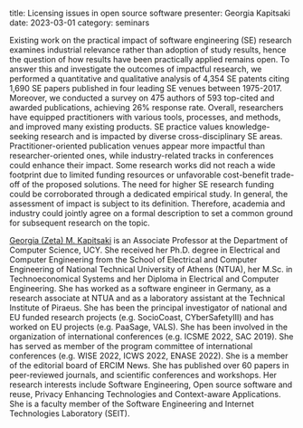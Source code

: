 title: Licensing issues in open source software
presenter: Georgia Kapitsaki
date: 2023-03-01
category: seminars

Existing work on the practical impact of software engineering (SE) research examines industrial relevance rather than adoption of study results, hence the question of how results have been practically applied remains open.  To answer this and investigate the outcomes of impactful research, we performed a quantitative and qualitative analysis of 4,354 SE patents citing 1,690 SE papers published in four leading SE venues between 1975-2017.  Moreover, we conducted a survey on 475 authors of 593 top-cited and awarded publications, achieving 26% response rate.  Overall, researchers have equipped practitioners with various tools, processes, and methods, and improved many existing products.  SE practice values knowledge-seeking research and is impacted by diverse cross-disciplinary SE areas.  Practitioner-oriented publication venues appear more impactful than researcher-oriented ones, while industry-related tracks in conferences could enhance their impact.  Some research works did not reach a wide footprint due to limited funding resources or unfavorable cost-benefit trade-off of the proposed solutions.  The need for higher SE research funding could be corroborated through a dedicated empirical study.  In general, the assessment of impact is subject to its definition.  Therefore, academia and industry could jointly agree on a formal description to set a common ground for subsequent research on the topic.

[Georgia (Zeta) M. Kapitsaki](https://www.cs.ucy.ac.cy/~gkapi) is an Associate Professor at the Department of Computer Science, UCY. She received her Ph.D. degree in Electrical and Computer Engineering from the School of Electrical and Computer Engineering of National Technical University of Athens (NTUA), her M.Sc. in Technoeconomical Systems and her Diploma in Electrical and Computer Engineering. She has worked as a software engineer in Germany, as a research associate at NTUA and as a laboratory assistant at the Technical Institute of Piraeus. She has been the principal investigator of national and EU funded research projects (e.g. SocioCoast, CYberSafetyIII) and has worked on EU projects (e.g. PaaSage, VALS). She has been involved in the organization of international conferences (e.g. ICSME 2022, SAC 2019). She has served as member of the program committee of international conferences (e.g. WISE 2022, ICWS 2022, ENASE 2022). She is a member of the editorial board of ERCIM News. She has published over 60 papers in peer-reviewed journals, and scientific conferences and workshops. Her research interests include Software Engineering, Open source software and reuse, Privacy Enhancing Technologies and Context-aware Applications. She is a faculty member of the Software Engineering and Internet Technologies Laboratory (SEIT). 
